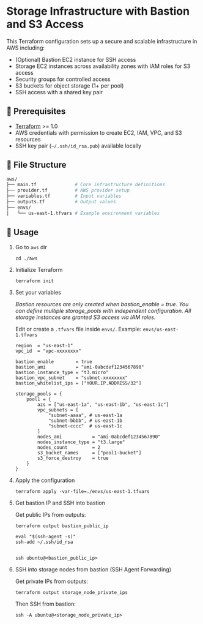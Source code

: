 # Storage Infrastructure with Bastion and S3 Access

This Terraform configuration sets up a secure and scalable infrastructure in AWS including:

- (Optional) Bastion EC2 instance for SSH access
- Storage EC2 instances across availability zones with IAM roles for S3 access
- Security groups for controlled access
- S3 buckets for object storage (1+ per pool)
- SSH access with a shared key pair

## 🔧 Prerequisites

- [Terraform](https://developer.hashicorp.com/terraform/downloads) >= 1.0
- AWS credentials with permission to create EC2, IAM, VPC, and S3 resources
- SSH key pair (`~/.ssh/id_rsa.pub`) available locally

## 📁 File Structure


```bash
aws/
├── main.tf              # Core infrastructure definitions
├── provider.tf          # AWS provider setup
├── variables.tf         # Input variables
├── outputs.tf           # Output values
├── envs/
│   └── us-east-1.tfvars # Example environment variables

```

## 🚀 Usage

1. Go to `aws` dir

    ```
    cd ./aws
    ```

2. Initialize Terraform

    ```
    terraform init
    ```

3. Set your variables

    *Bastion resources are only created when bastion_enable = true.*
    *You can define multiple storage_pools with independent configuration.*
    *All storage instances are granted S3 access via IAM roles.*

    Edit or create a `.tfvars` file inside `envs/`. Example: `envs/us-east-1.tfvars`

    ```
    region  = "us-east-1"
    vpc_id  = "vpc-xxxxxxxx"

    bastion_enable        = true
    bastion_ami           = "ami-0abcdef1234567890"
    bastion_instance_type = "t3.micro"
    bastion_vpc_subnet    = "subnet-xxxxxxxx"
    bastion_whitelist_ips = ["YOUR.IP.ADDRESS/32"]

    storage_pools = {
        pool1 = {
            azs = ["us-east-1a", "us-east-1b", "us-east-1c"]
            vpc_subnets = [
                "subnet-aaaa", # us-east-1a
                "subnet-bbbb", # us-east-1b
                "subnet-cccc"  # us-east-1c
            ]
            nodes_ami           = "ami-0abcdef1234567890"
            nodes_instance_type = "t3.large"
            nodes_count         = 2
            s3_bucket_names     = ["pool1-bucket"]
            s3_force_destroy    = true
        }
    }

    ```

4. Apply the configuration

    ```
    terraform apply -var-file=./envs/us-east-1.tfvars
    ```

5. Get bastion IP and SSH into bastion

    Get public IPs from outputs:

    ```
    terraform output bastion_public_ip
    ```

    ```
    eval "$(ssh-agent -s)"
    ssh-add ~/.ssh/id_rsa


    ssh ubuntu@<bastion_public_ip>
    ```

6. SSH into storage nodes from bastion (SSH Agent Forwarding)

    Get private IPs from outputs:

    ```
    terraform output storage_node_private_ips
    ```

    Then SSH from bastion:

    ```
    ssh -A ubuntu@<storage_node_private_ip>
    ```
